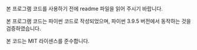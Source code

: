 본 프로그램 코드를 사용하기 전에 readme 파일을 읽어 주시기 바랍니다.

본 프로그램 코드는 파이썬 코드로 작성되었으며,
파이썬 3.9.5 버전에서 동작하는 것을 검증하였습니다.

본 코드는 MIT 라이센스를 준수합니다.